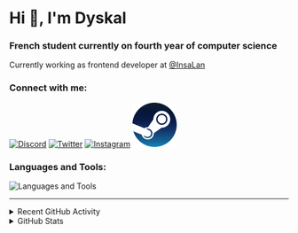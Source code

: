 # Hi 👋, I'm Dyskal

### French student currently on fourth year of computer science

Currently working as frontend developer at [@InsaLan](https://github.com/InsaLan)

### Connect with me:

[![Discord](https://skillicons.dev/icons?i=discord "@dyskal")](https://discordapp.com/users/200586202997325824)
[![Twitter](https://skillicons.dev/icons?i=twitter "@dyskal")](https://twitter.com/dyskal)
[![Instagram](https://skillicons.dev/icons?i=instagram "@dyskal")](https://instagram.com/dyskal)
[![Steam](./images/steam.svg "dyskal")](https://steamcommunity.com/id/dyskal/)

### Languages and Tools:
![Languages and Tools](https://skillicons.dev/icons?i=java,kotlin,spring,js,ts,vue,idea,linux,git&perline=3)

---

<details>
<summary>Recent GitHub Activity</summary>

<!--START_SECTION:activity-->


1. 💪 Opened PR [#96](https://github.com/InsaLan/frontend-insalan.fr/pull/96) in [InsaLan/frontend-insalan.fr](https://github.com/InsaLan/frontend-insalan.fr)
2. 🗣 Commented on [#390](https://github.com/gruhn/vue-qrcode-reader/issues/390#issuecomment-1937257079) in [gruhn/vue-qrcode-reader](https://github.com/gruhn/vue-qrcode-reader)
3. 💪 Opened PR [#72](https://github.com/InsaLan/frontend-insalan.fr/pull/72) in [InsaLan/frontend-insalan.fr](https://github.com/InsaLan/frontend-insalan.fr)
4. 🗣 Commented on [#63](https://github.com/InsaLan/frontend-insalan.fr/issues/63#issuecomment-1830763079) in [InsaLan/frontend-insalan.fr](https://github.com/InsaLan/frontend-insalan.fr)
5. 💪 Opened PR [#46](https://github.com/InsaLan/frontend-insalan.fr/pull/46) in [InsaLan/frontend-insalan.fr](https://github.com/InsaLan/frontend-insalan.fr)
5. 🎉 Merged PR [#16](https://github.com/Dyskal/DiscordRP/pull/16) in [Dyskal/DiscordRP](https://github.com/Dyskal/DiscordRP)
6. 🎉 Merged PR [#17](https://github.com/Dyskal/TwitchPlayerOpener/pull/17) in [Dyskal/TwitchPlayerOpener](https://github.com/Dyskal/TwitchPlayerOpener)

<!--END_SECTION:activity-->

</details>

<details>
<summary>GitHub Stats</summary>

![GitHub Stats](https://github-readme-stats.vercel.app/api/top-langs?username=dyskal&show_icons=true&locale=en&layout=compact&card_width=445&langs_count=10&hide_borders=true)
![GitHub Stats](https://github-readme-stats.vercel.app/api?username=dyskal&show_icons=true&locale=en&include_all_commits=true&hide_borders=true)
</details>

